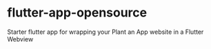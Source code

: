# flutter-app-opensource
Starter flutter app for wrapping your Plant an App website in a Flutter Webview
